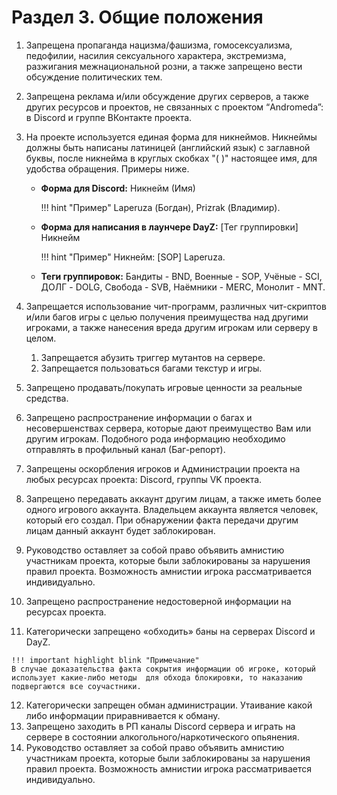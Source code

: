 # Раздел 3. Общие положения

1.  Запрещена пропаганда нацизма/фашизма, гомосексуализма, педофилии, насилия сексуального характера, экстремизма, разжигания межнациональной розни, а также запрещено вести обсуждение политических тем.
2.  Запрещена реклама и/или обсуждение других серверов, а также других ресурсов и проектов, не связанных с проектом “Andromeda”: в Discord и группе ВКонтакте проекта.
3.  На проекте используется единая форма для никнеймов. Никнеймы должны быть написаны латиницей (английский язык) с заглавной буквы, после никнейма в круглых скобках "( )" настоящее имя, для удобства обращения. Примеры ниже. 
    - **Форма для Discord:** Никнейм (Имя)

        !!! hint "Пример"
            Laperuza (Богдан), Prizrak (Владимир).

    - **Форма для написания в лаунчере DayZ:** \[Тег группировки\] Никнейм

        !!! hint "Пример"
            Никнейм: \[SOP\] Laperuza.

    - **Теги группировок:**
      Бандиты - BND, Военные - SOP, Учёные - SCI, ДОЛГ - DOLG, Свобода - SVB, Наёмники - MERC, Монолит - MNT. 

4.  Запрещается использование чит-программ, различных чит-скриптов и/или багов игры с целью получения преимущества над другими игроками, а также нанесения вреда другим игрокам или серверу в целом.
    1.  Запрещается абузить триггер мутантов на сервере.
    2.  Запрещается пользоваться багами текстур и игры.
5.  Запрещено продавать/покупать игровые ценности за реальные средства.
7.  Запрещено распространение информации о багах и несовершенствах сервера, которые дают преимущество Вам или другим игрокам. Подобного рода информацию необходимо отправлять в профильный канал (Баг-репорт).
8.  Запрещены оскорбления игроков и Администрации проекта на любых ресурсах проекта: Discord, группы VK проекта. 
9.  Запрещено передавать аккаунт другим лицам, а также иметь более одного игрового аккаунта. Владельцем аккаунта является человек, который его создал. При обнаружении факта передачи другим лицам данный аккаунт будет заблокирован.
10.  Руководство оставляет за собой право объявить амнистию участникам проекта, которые были заблокированы за нарушения правил проекта. Возможность амнистии игрока рассматривается индивидуально.
11.  Запрещено распространение недостоверной информации на ресурсах проекта.
12.  Категорически запрещено «обходить» баны на серверах Discord и DayZ.

    !!! important highlight blink "Примечание" 
    В случае доказательства факта сокрытия информации об игроке, который использует какие-либо методы  для обхода блокировки, то наказанию подвергаются все соучастники.
     
12.  Категорически запрещен обман администрации. Утаивание какой либо информации приравнивается к обману.
13. Запрещено заходить в РП каналы Discord сервера и играть на сервере в состоянии алкогольного/наркотического опьянения.
14. Руководство оставляет за собой право объявить амнистию участникам проекта, которые были заблокированы за нарушения правил проекта. Возможность амнистии игрока рассматривается индивидуально. 
